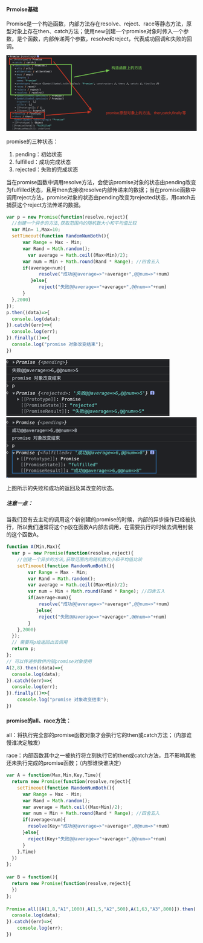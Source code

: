 #### Prmoise基础

Promise是一个构造函数，内部方法存在resolve、reject、race等静态方法，原型对象上存在then、catch方法；使用new创建一个promise对象时传入一个参数，是个函数，内部传递两个参数，resolve和reject，代表成功回调和失败的回调。

<img src="PictureLibrary/image-20220316173651266.png" alt="image-20220316173651266" style="zoom:50%;" />

promise的三种状态：

1. pending：初始状态
2. fulfilled：成功完成状态
3. rejected：失败的完成状态

当在promise函数中调用resolve方法，会使该promise对象的状态由pending改变为fulfilled状态，且用then去接收resolve内部传递来的数据；当在promise函数中调用reject方法，promise对象的状态由pending改变为rejected状态，用catch去捕获这个reject方法传递的数据。

```js
var p = new Promise(function(resolve,reject){
  //创建一个异步的方法,获取范围内的随机数大小和平均值比较
  var Min= 1,Max=10;
  setTimeout(function RandomNumBoth(){
      var Range = Max - Min;
      var Rand = Math.random();
  		var average = Math.ceil((Max+Min)/2);
      var num = Min + Math.round(Rand * Range); //四舍五入
      if(average<num){
         	resolve("成功@@average=>"+average+",@@num=>"+num)
         }else{
        	reject("失败@@average=>"+average+",@@num=>"+num)
      }
  },2000)
});
p.then((data)=>{
  console.log(data);
}).catch((err)=>{
  console.log(err);
}).finally(()=>{
  console.log("promise 对象改变结束");
})
```

<img src="PictureLibrary/image-20220316173817907.png" alt="image-20220316173817907" style="zoom:50%;" />

<img src="PictureLibrary/image-20220316173910786.png" alt="image-20220316173910786" style="zoom:50%;" />

上图所示的失败和成功的返回及其改变的状态。

##### 注意一点：

当我们没有去主动的调用这个新创建的promise的时候，内部的异步操作已经被执行，所以我们通常将这个p放在函数A内部去调用，在需要执行的时候去调用封装的这个函数A。

```js
function A(Min,Max){
  var p = new Promise(function(resolve,reject){
    //创建一个异步的方法,获取范围内的随机数大小和平均值比较
    setTimeout(function RandomNumBoth(){
        var Range = Max - Min;
        var Rand = Math.random();
        var average = Math.ceil((Max+Min)/2);
        var num = Min + Math.round(Rand * Range); //四舍五入
        if(average<num){
            resolve("成功@@average=>"+average+",@@num=>"+num)
           }else{
            reject("失败@@average=>"+average+",@@num=>"+num)
        }
    },2000)
  });
  // 需要将p给返回出去调用
  return p;
};
// 可以传递参数供内部promise对象使用
A(2,8).then((data)=>{
  console.log(data);
}).catch((err)=>{
  console.log(err);
}).finally(()=>{
	console.log("promise 对象改变结束");
})
```

#### promise的all、race方法：

all：将执行完全部的promise函数对象才会执行它的then或catch方法；（内部谁慢谁决定触发）

race：内部函数其中之一被执行将立刻执行它的then或catch方法，且不影响其他还未执行完成的promise函数；（内部谁快谁决定）

```js
var A = function(Max,Min,Key,Time){
  return new Promise(function(resolve,reject){
    setTimeout(function RandomNumBoth(){
      var Range = Max - Min;
      var Rand = Math.random();
      var average = Math.ceil((Max+Min)/2);
      var num = Min + Math.round(Rand * Range); //四舍五入
      if(average<num){
        resolve(Key+"成功@@average=>"+average+",@@num=>"+num)
      }else{
        reject(Key+"失败@@average=>"+average+",@@num=>"+num)
      }
    },Time)
  })
};

var B = function(){
  return new Promise(function(resolve,reject){
  })
};

Promise.all([A(1,8,"A1",1000),A(1,5,"A2",500),A(1,63,"A3",800)]).then((data)=>{
  console.log(data);
}).catch((err)=>{
	console.log(err);
})
```

